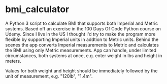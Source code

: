 # bmi_calculator
A Python 3 script to calculate BMI that supports both Imperial and Metric systems.
Based off an exercise in the 100 Days Of Code Python course on Udemy.
Since I live in the US I thought I'd try to make the program more flexible by supporting Imperial units in addtion to Metric units.
Behind the scenes the app converts Imperial measurements to Metric and calculates the BMI using only Metric measurements.
App can handle, under limited circumstances, both systems at once, e.g. enter weight in lbs and height in meters.

Values for both weight and height should be immediately followed by the unit of measurement, e.g. "120lb", "1.4m".
